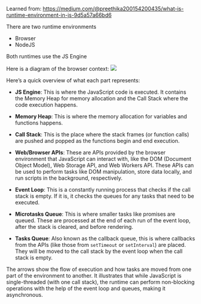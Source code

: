 
Learned from: 
https://medium.com/@preethika200154200435/what-is-runtime-environment-in-js-9d5a57a66bd6


There are two runtime environments
- Browser
- NodeJS

Both runtimes use the JS Engine


Here is a diagram of the browser context:
![](https://i.imgur.com/hA5rFPZ.png)

Here’s a quick overview of what each part represents:

- **JS Engine**: This is where the JavaScript code is executed. It contains the Memory Heap for memory allocation and the Call Stack where the code execution happens.
    
- **Memory Heap**: This is where the memory allocation for variables and functions happens.
    
- **Call Stack**: This is the place where the stack frames (or function calls) are pushed and popped as the functions begin and end execution.
    
- **Web/Browser APIs**: These are APIs provided by the browser environment that JavaScript can interact with, like the DOM (Document Object Model), Web Storage API, and Web Workers API. These APIs can be used to perform tasks like DOM manipulation, store data locally, and run scripts in the background, respectively.
    
- **Event Loop**: This is a constantly running process that checks if the call stack is empty. If it is, it checks the queues for any tasks that need to be executed.
    
- **Microtasks Queue**: This is where smaller tasks like promises are queued. These are processed at the end of each run of the event loop, after the stack is cleared, and before rendering.
    
- **Tasks Queue**: Also known as the callback queue, this is where callbacks from the APIs (like those from `setTimeout` or `setInterval`) are placed. They will be moved to the call stack by the event loop when the call stack is empty.
    

The arrows show the flow of execution and how tasks are moved from one part of the environment to another. It illustrates that while JavaScript is single-threaded (with one call stack), the runtime can perform non-blocking operations with the help of the event loop and queues, making it asynchronous.